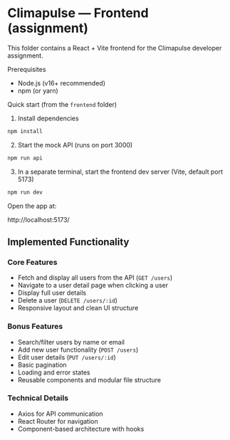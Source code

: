 # Climapulse — Frontend (assignment)

This folder contains a React + Vite frontend for the Climapulse developer assignment.

Prerequisites
- Node.js (v16+ recommended)
- npm (or yarn)

Quick start (from the `frontend` folder)

1) Install dependencies

```powershell
npm install
```

2) Start the mock API (runs on port 3000)

```powershell
npm run api
```

3) In a separate terminal, start the frontend dev server (Vite, default port 5173)

```powershell
npm run dev
```

Open the app at:

http://localhost:5173/

## Implemented Functionality

### Core Features
- Fetch and display all users from the API (`GET /users`)
- Navigate to a user detail page when clicking a user
- Display full user details
- Delete a user (`DELETE /users/:id`)
- Responsive layout and clean UI structure

### Bonus Features
- Search/filter users by name or email
- Add new user functionality (`POST /users`)
- Edit user details (`PUT /users/:id`)
- Basic pagination
- Loading and error states
- Reusable components and modular file structure

### Technical Details
- Axios for API communication
- React Router for navigation
- Component-based architecture with hooks
